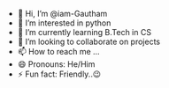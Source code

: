 - 👋 Hi, I’m @iam-Gautham
- 👀 I’m interested in python
- 🌱 I’m currently learning B.Tech in CS
- 💞️ I’m looking to collaborate on projects
- 📫 How to reach me ...
- 😄 Pronouns: He/Him
- ⚡ Fun fact: Friendly..😉

<!---
iam-Gautham/iam-Gautham is a ✨ special ✨ repository because its `README.md` (this file) appears on your GitHub profile.
You can click the Preview link to take a look at your changes.
--->
